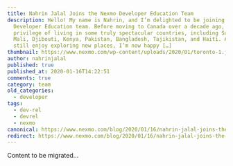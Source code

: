 ```yaml
---
title: Nahrin Jalal Joins the Nexmo Developer Education Team
description: Hello! My name is Nahrin, and I’m delighted to be joining the Nexmo
  Developer Education team. Before moving to Canada over a decade ago, I had the
  privilege of living in some truly spectacular countries, including Sudan,
  Mali, Djibouti, Kenya, Pakistan, Bangladesh, Tajikistan, and Haiti. Although I
  still enjoy exploring new places, I’m now happy […]
thumbnail: https://www.nexmo.com/wp-content/uploads/2020/01/toronto-1.jpg
author: nahrinjalal
published: true
published_at: 2020-01-16T14:22:51
comments: true
category: team
old_categories:
  - developer
tags:
  - dev-rel
  - devrel
  - nexmo
canonical: https://www.nexmo.com/blog/2020/01/16/nahrin-jalal-joins-the-nexmo-developer-education-team-dr
redirect: https://www.nexmo.com/blog/2020/01/16/nahrin-jalal-joins-the-nexmo-developer-education-team-dr
---
```

Content to be migrated...